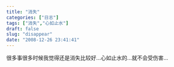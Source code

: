```yaml
---
title: "消失"
categories: ["日志"]
tags: ["消失","心如止水"]
draft: false
slug: "disappear"
date: "2008-12-26 23:41:41"
---
```


很多事很多时候我觉得还是消失比较好...心如止水的...就不会受伤害...
